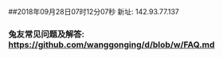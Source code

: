 ##2018年09月28日07时12分07秒 新址: 142.93.77.137
### 兔友常见问题及解答: https://github.com/wanggonging/d/blob/w/FAQ.md
